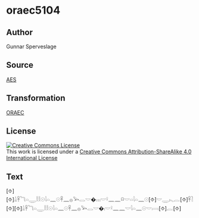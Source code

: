 # oraec5104

## Author

Gunnar Sperveslage

## Source

[AES](https://github.com/simondschweitzer/aes)

## Transformation

[ORAEC](https://oraec.github.io/)

## License

<a rel="license" href="http://creativecommons.org/licenses/by-sa/4.0/"><img alt="Creative Commons License" style="border-width:0" src="https://i.creativecommons.org/l/by-sa/4.0/88x31.png" /></a><br />This work is licensed under a <a rel="license" href="http://creativecommons.org/licenses/by-sa/4.0/">Creative Commons Attribution-ShareAlike 4.0 International License</a>

## Text

[⯑][⯑]𓏙𓋹𓆓𓏏𓇾𓎛𓎛𓇳𓇋𓏏𓈖𓇳𓋹𓈖𓐍𓅨𓂋𓎟�𓏥𓎟𓍲𓈖𓈖𓍶𓎟𓏏𓇋𓏏𓈖𓇳[⯑]𓎟𓇾𓏤𓈅𓐛[⯑]𓋹𓍘<br>
[⯑][⯑]𓏙𓋹𓆓𓏏𓇾𓎛𓎛𓇳𓇋𓏏𓈖𓇳𓋹𓈖𓐍𓅨𓂋𓎟�𓏤𓎟𓍲𓈖𓈖𓎟𓇋𓏏𓈖𓇳𓎟𓇯[⯑]𓐛[⯑]<br>
